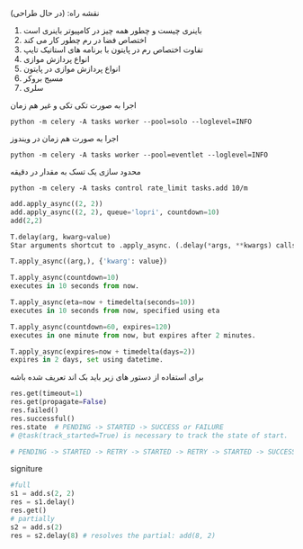 نقشه راه:
(در حال طراحی)
1. باینری چیست و چطور همه چیز در کامپیوتر باینری است
2. اختصاص فضا در رم چطور کار می کند
3. تفاوت اختصاص رم در پایتون با برنامه های استاتیک تایپ 
4. انواع پردازش موازی
5. انواع پردازش موازی در پایتون
6. مسیج بروکر
6. سلری




اجرا به صورت تکی تکی و غیر هم زمان
```
python -m celery -A tasks worker --pool=solo --loglevel=INFO 
```

اجرا به صورت هم زمان در ویندوز

```
python -m celery -A tasks worker --pool=eventlet --loglevel=INFO
```

محدود سازی یک تسک به مقدار در دقیقه
```
python -m celery -A tasks control rate_limit tasks.add 10/m
```


```python
add.apply_async((2, 2))
add.apply_async((2, 2), queue='lopri', countdown=10)
add(2,2)
```


```python
T.delay(arg, kwarg=value)
Star arguments shortcut to .apply_async. (.delay(*args, **kwargs) calls .apply_async(args, kwargs)).

T.apply_async((arg,), {'kwarg': value})

T.apply_async(countdown=10)
executes in 10 seconds from now.

T.apply_async(eta=now + timedelta(seconds=10))
executes in 10 seconds from now, specified using eta

T.apply_async(countdown=60, expires=120)
executes in one minute from now, but expires after 2 minutes.

T.apply_async(expires=now + timedelta(days=2))
expires in 2 days, set using datetime.
```

برای استفاده از دستور های زیر باید بک اند تعریف شده باشه
```python
res.get(timeout=1)
res.get(propagate=False)
res.failed()
res.successful()
res.state  # PENDING -> STARTED -> SUCCESS or FAILURE
# @task(track_started=True) is necessary to track the state of start.

# PENDING -> STARTED -> RETRY -> STARTED -> RETRY -> STARTED -> SUCCESS
```

signiture
```python
#full
s1 = add.s(2, 2)
res = s1.delay()
res.get()
# partially
s2 = add.s(2) 
res = s2.delay(8) # resolves the partial: add(8, 2)
```
